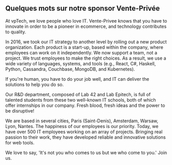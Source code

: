 ## Quelques mots sur notre sponsor Vente-Privée

At vpTech, we love people who love IT. Vente-Privee knows that you have to innovate in order to be a pioneer in ecommerce, and technology contributes to quality.

In 2016, we took our IT strategy to another level by rolling out a new product organization.
Each product is a start-up, based within the company, where employees can work on it independently.
We now support a team, not a project.
We trust employees to make the right choices. As a result, we use a wide variety of languages, systems, and tools (e.g., React, C#, Haskell, Python, Cassandra, Couchbase, MongoDB, and Kubernetes).

If you're human, you have to do your job well, and IT can deliver the solutions to help you do so.

Our R&D department, composed of Lab 42 and Lab Epitech, is full of talented students from these two well-known IT schools, both of which offer internships in our company. Fresh blood, fresh ideas and the power to be disruptive!

We are based in several cities, Paris (Saint-Denis), Amsterdam, Warsaw, Lyon, Nantes. The happiness of our employees is our priority.
Today, we have over 500 IT employees working on an array of projects. Bringing real passion to their work, they have developed reliable and innovative solutions for web tools.

We love to say, 'It's not you who comes to us but we who come to you.'
Join us.